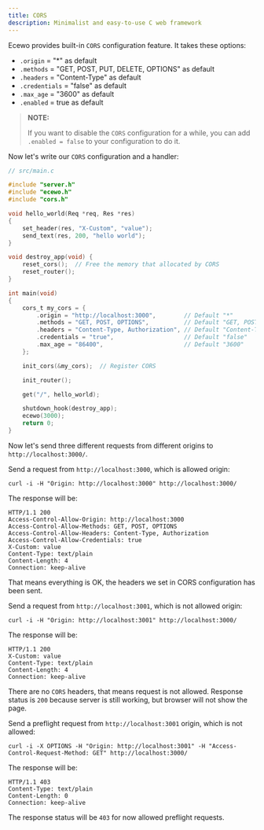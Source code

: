 ```yaml
---
title: CORS
description: Minimalist and easy-to-use C web framework
---
```


Ecewo provides built-in `CORS` configuration feature. It takes these options:

- `.origin` = "*" as default
- `.methods` = "GET, POST, PUT, DELETE, OPTIONS" as default
- `.headers` = "Content-Type" as default
- `.credentials` = "false" as default
- `.max_age` = "3600" as default
- `.enabled` = true as default

> **NOTE:**
>
> If you want to disable the `CORS` configuration for a while, you can add `.enabled = false` to your configuration to do it.

Now let's write our `CORS` configuration and a handler:

```c
// src/main.c

#include "server.h"
#include "ecewo.h"
#include "cors.h"

void hello_world(Req *req, Res *res)
{
    set_header(res, "X-Custom", "value");
    send_text(res, 200, "hello world");
}

void destroy_app(void) {
    reset_cors();  // Free the memory that allocated by CORS
    reset_router();
}

int main(void)
{
    cors_t my_cors = {
        .origin = "http://localhost:3000",        // Default "*"
        .methods = "GET, POST, OPTIONS",          // Default "GET, POST, PUT, DELETE, OPTIONS"
        .headers = "Content-Type, Authorization", // Default "Content-Type"
        .credentials = "true",                    // Default "false"
        .max_age = "86400",                       // Default "3600"
    };

    init_cors(&my_cors);  // Register CORS

    init_router();

    get("/", hello_world);

    shutdown_hook(destroy_app);
    ecewo(3000);
    return 0;
}
```

Now let's send three different requests from different origins to `http://localhost:3000/`.

Send a request from `http://localhost:3000`, which is allowed origin:

```
curl -i -H "Origin: http://localhost:3000" http://localhost:3000/
```

The response will be:
```
HTTP/1.1 200
Access-Control-Allow-Origin: http://localhost:3000       
Access-Control-Allow-Methods: GET, POST, OPTIONS
Access-Control-Allow-Headers: Content-Type, Authorization
Access-Control-Allow-Credentials: true
X-Custom: value
Content-Type: text/plain
Content-Length: 4
Connection: keep-alive
```

That means everything is OK, the headers we set in CORS configuration has been sent.

Send a request from `http://localhost:3001`, which is not allowed origin:

```
curl -i -H "Origin: http://localhost:3001" http://localhost:3000/
```

The response will be:
```
HTTP/1.1 200   
X-Custom: value
Content-Type: text/plain
Content-Length: 4
Connection: keep-alive
```

There are no `CORS` headers, that means request is not allowed. Response status is `200` because server is still working, but browser will not show the page.

Send a preflight request from `http://localhost:3001` origin, which is not allowed:

```
curl -i -X OPTIONS -H "Origin: http://localhost:3001" -H "Access-Control-Request-Method: GET" http://localhost:3000/
```

The response will be:
```
HTTP/1.1 403
Content-Type: text/plain
Content-Length: 0
Connection: keep-alive
```

The response status will be `403` for now allowed preflight requests.
